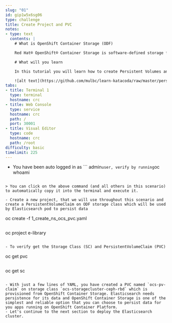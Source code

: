 ```yaml
---
slug: "01"
id: gip1w5x6sg06
type: challenge
title: Create Project and PVC
notes:
- type: text
  contents: |
    # What is OpenShift Container Storage (ODF)

    Red Hat® OpenShift® Container Storage is software-defined storage for containers. Engineered as the data and storage services platform for Red Hat OpenShift, Red Hat OpenShift Container Storage helps teams develop and deploy applications quickly and efficiently across clouds.

    # What will you learn

    In this tutorial you will learn how to create Persistent Volumes and use that for deploying Elasticsearch. You will then deploy a demo app which is a e-library search engin for 100 classic novels. Once the app is successfully deployed, you could search any word from 100 classic novels, the search is powered by Elasticsearch which is using persistent storage from ODF. The logical architecture of the app that you will deploy looks like this

    ![alt text](https://github.com/mulbc/learn-katacoda/raw/master/persistence/persistent-elasticsearch/architecture.png)
tabs:
- title: Terminal 1
  type: terminal
  hostname: crc
- title: Web Console
  type: service
  hostname: crc
  path: /
  port: 30001
- title: Visual Editor
  type: code
  hostname: crc
  path: /root
difficulty: basic
timelimit: 225
---
```

- You have been auto logged in as ```
admin` user, verify by running `oc whoami
``` on the command line.

> You can click on the above command (and all others in this scenario) to automatically copy it into the terminal and execute it.

- Create a new project, that we will use throughout this scenario and create a PersistentVolumeClaim on ODF storage class which will be used by Elasticsearch pod to persist data

```
oc create -f 1_create_ns_ocs_pvc.yaml
```

```
oc project e-library
```

- To verify get the Storage Class (SC) and PersistentVolumeClaim (PVC)

```
oc get pvc
```

```
oc get sc
```

- With just a few lines of YAML, you have created a PVC named `ocs-pv-claim` on storage class `ocs-storagecluster-ceph-rbd` which is provisioned from OpenShift Container Storage. Elasticsearch needs persistence for its data and OpenShift Container Storage is one of the simplest and reliable option that you can choose to persist data for you apps running on OpenShift Container Platform.
- Let's continue to the next section to deploy the Elasticsearch cluster.
